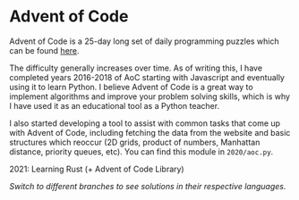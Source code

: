# Advent of Code
Advent of Code is a 25-day long set of daily programming puzzles which can be found [here](https://adventofcode.com).

The difficulty generally increases over time. As of writing this, I have completed years 2016-2018 of AoC starting with Javascript and eventually using it to learn Python. I believe Advent of Code is a great way to implement algorithms and improve your problem solving skills, which is why I have used it as an educational tool as a Python teacher.

I also started developing a tool to assist with common tasks that come up with Advent of Code, including fetching the data from the website and basic structures which reoccur (2D grids, product of numbers, Manhattan distance, priority queues, etc). You can find this module in `2020/aoc.py`.

2021: Learning Rust (+ Advent of Code Library)

*Switch to different branches to see solutions in their respective languages.*
